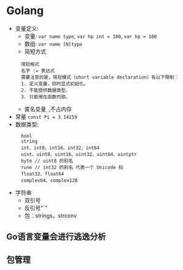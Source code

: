 # Golang
- 变量定义:
  - 变量: `var name type`, `var hp int = 100`, `var hp = 100`
  - 数组: `var name [N]type`
  - 简短方式
  ```
    简短格式
    名字 := 表达式
    需要注意的是，简短模式（short variable declaration）有以下限制：
    1. 定义变量，同时显式初始化。
    2. 不能提供数据类型。
    3. 只能用在函数内部。
  ```
  - 匿名变量`_`,不占内存
- 常量
  `const Pi = 3.14159`
- 数据类型:
  ```
    bool
    string
    int、int8、int16、int32、int64
    uint、uint8、uint16、uint32、uint64、uintptr
    byte // uint8 的别名
    rune // int32 的别名 代表一个 Unicode 码
    float32、float64
    complex64、complex128
  ```
- 字符串
    - 双引号
    - 反引号"`"
    - 包：strings，strconv
## Go语言变量会进行逃逸分析
## 包管理
